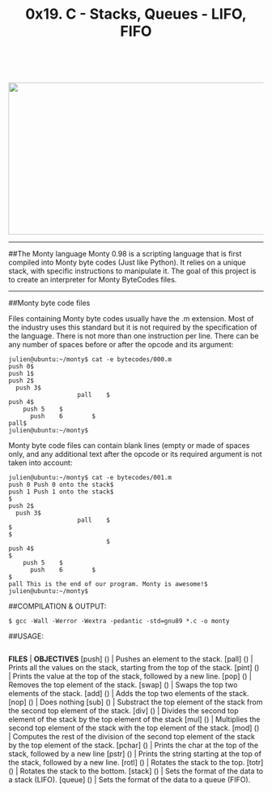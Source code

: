 <h1 align="center">0x19. C - Stacks, Queues - LIFO, FIFO</h1><br><br><br>
<p align="center">
<img width="650" height="300" src="https://images.spiceworks.com/800x400/wp-content/uploads/2023/05/19111912/Shutterstock_1919441732.jpg">
</p>

------------

##The Monty language
Monty 0.98 is a scripting language that is first compiled into Monty byte codes (Just like Python). It relies on a unique stack, with specific instructions to manipulate it. The goal of this project is to create an interpreter for Monty ByteCodes files.

-------------

##Monty byte code files

Files containing Monty byte codes usually have the .m extension. Most of the industry uses this standard but it is not required by the specification of the language. There is not more than one instruction per line. There can be any number of spaces before or after the opcode and its argument:

```
julien@ubuntu:~/monty$ cat -e bytecodes/000.m
push 0$
push 1$
push 2$
  push 3$
                   pall    $
push 4$
    push 5    $
      push    6        $
pall$
julien@ubuntu:~/monty$
```

Monty byte code files can contain blank lines (empty or made of spaces only, and any additional text after the opcode or its required argument is not taken into account:
```
julien@ubuntu:~/monty$ cat -e bytecodes/001.m
push 0 Push 0 onto the stack$
push 1 Push 1 onto the stack$
$
push 2$
  push 3$
                   pall    $
$
$
                           $
push 4$
$
    push 5    $
      push    6        $
$
pall This is the end of our program. Monty is awesome!$
julien@ubuntu:~/monty$
```

##COMPILATION & OUTPUT:
```
$ gcc -Wall -Werror -Wextra -pedantic -std=gnu89 *.c -o monty
```

##USAGE:
```monty file
```

**FILES** | **OBJECTIVES**
[push] () | Pushes an element to the stack.
[pall] () | Prints all the values on the stack, starting from the top of the stack.
[pint] () | Prints the value at the top of the stack, followed by a new line.
[pop] () | Removes the top element of the stack.
[swap] () | Swaps the top two elements of the stack.
[add] () | Adds the top two elements of the stack.
[nop] () | Does nothing
[sub] () | Substract the top element of the stack from the second top element of the stack.
[div] () | Divides the second top element of the stack by the top element of the stack
[mul] () | Multiplies the second top element of the stack with the top element of the stack.
[mod] () | Computes the rest of the division of the second top element of the stack by the top element of the stack.
[pchar] () | Prints the char at the top of the stack, followed by a new line
[pstr] () | Prints the string starting at the top of the stack, followed by a new line.
[rotl] () | Rotates the stack to the top.
[totr] () | Rotates the stack to the bottom.
[stack] () | Sets the format of the data to a stack (LIFO).
[queue] () | Sets the format of the data to a queue (FIFO).
